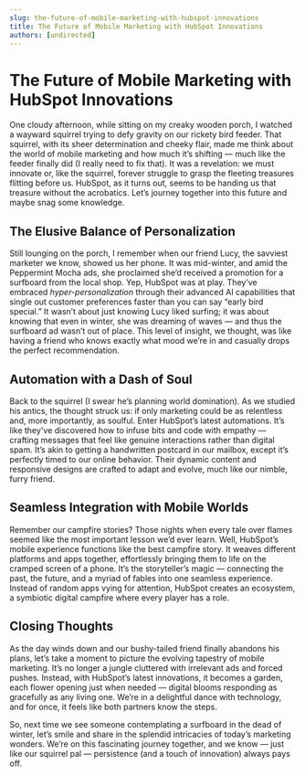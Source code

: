 ```yaml
---
slug: the-future-of-mobile-marketing-with-hubspot-innovations
title: The Future of Mobile Marketing with HubSpot Innovations
authors: [undirected]
---
```


# The Future of Mobile Marketing with HubSpot Innovations

One cloudy afternoon, while sitting on my creaky wooden porch, I watched a wayward squirrel trying to defy gravity on our rickety bird feeder. That squirrel, with its sheer determination and cheeky flair, made me think about the world of mobile marketing and how much it’s shifting — much like the feeder finally did (I really need to fix that). It was a revelation: we must innovate or, like the squirrel, forever struggle to grasp the fleeting treasures flitting before us. HubSpot, as it turns out, seems to be handing us that treasure without the acrobatics. Let’s journey together into this future and maybe snag some knowledge.

## The Elusive Balance of Personalization

Still lounging on the porch, I remember when our friend Lucy, the savviest marketer we know, showed us her phone. It was mid-winter, and amid the Peppermint Mocha ads, she proclaimed she’d received a promotion for a surfboard from the local shop. Yep, HubSpot was at play. They’ve embraced *hyper-personalization* through their advanced AI capabilities that single out customer preferences faster than you can say “early bird special.” It wasn’t about just knowing Lucy liked surfing; it was about knowing that even in winter, she was dreaming of waves — and thus the surfboard ad wasn’t out of place. This level of insight, we thought, was like having a friend who knows exactly what mood we’re in and casually drops the perfect recommendation.

## Automation with a Dash of Soul

Back to the squirrel (I swear he’s planning world domination). As we studied his antics, the thought struck us: if only marketing could be as relentless and, more importantly, as soulful. Enter HubSpot’s latest automations. It’s like they've discovered how to infuse bits and code with empathy — crafting messages that feel like genuine interactions rather than digital spam. It’s akin to getting a handwritten postcard in our mailbox, except it’s perfectly timed to our online behavior. Their dynamic content and responsive designs are crafted to adapt and evolve, much like our nimble, furry friend.

## Seamless Integration with Mobile Worlds

Remember our campfire stories? Those nights when every tale over flames seemed like the most important lesson we’d ever learn. Well, HubSpot’s mobile experience functions like the best campfire story. It weaves different platforms and apps together, effortlessly bringing them to life on the cramped screen of a phone. It’s the storyteller’s magic — connecting the past, the future, and a myriad of fables into one seamless experience. Instead of random apps vying for attention, HubSpot creates an ecosystem, a symbiotic digital campfire where every player has a role.

## Closing Thoughts

As the day winds down and our bushy-tailed friend finally abandons his plans, let’s take a moment to picture the evolving tapestry of mobile marketing. It’s no longer a jungle cluttered with irrelevant ads and forced pushes. Instead, with HubSpot’s latest innovations, it becomes a garden, each flower opening just when needed — digital blooms responding as gracefully as any living one. We’re in a delightful dance with technology, and for once, it feels like both partners know the steps.

So, next time we see someone contemplating a surfboard in the dead of winter, let’s smile and share in the splendid intricacies of today’s marketing wonders. We’re on this fascinating journey together, and we know — just like our squirrel pal — persistence (and a touch of innovation) always pays off.